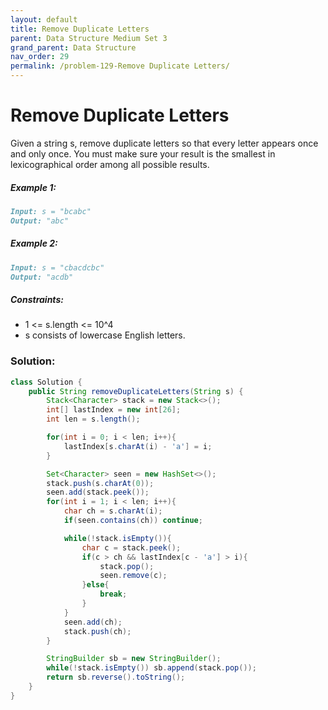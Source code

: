 ```yaml
---
layout: default
title: Remove Duplicate Letters
parent: Data Structure Medium Set 3
grand_parent: Data Structure
nav_order: 29
permalink: /problem-129-Remove Duplicate Letters/
---
```

# Remove Duplicate Letters
Given a string s, remove duplicate letters so that every letter appears once and only once. You must make sure your result is the smallest in lexicographical order among all possible results.

##### Example 1:
```markdown
Input: s = "bcabc"
Output: "abc"
```
##### Example 2:
```markdown
Input: s = "cbacdcbc"
Output: "acdb"
```
##### Constraints:
* 1 <= s.length <= 10^4
* s consists of lowercase English letters.

### Solution:
```java
class Solution {
    public String removeDuplicateLetters(String s) {
        Stack<Character> stack = new Stack<>();
        int[] lastIndex = new int[26];
        int len = s.length();

        for(int i = 0; i < len; i++){
            lastIndex[s.charAt(i) - 'a'] = i;
        }

        Set<Character> seen = new HashSet<>();
        stack.push(s.charAt(0));
        seen.add(stack.peek());
        for(int i = 1; i < len; i++){
            char ch = s.charAt(i);
            if(seen.contains(ch)) continue;

            while(!stack.isEmpty()){
                char c = stack.peek();
                if(c > ch && lastIndex[c - 'a'] > i){
                    stack.pop();
                    seen.remove(c);
                }else{
                    break;
                }
            }
            seen.add(ch);
            stack.push(ch);
        }

        StringBuilder sb = new StringBuilder();
        while(!stack.isEmpty()) sb.append(stack.pop());
        return sb.reverse().toString();
    }
}
```